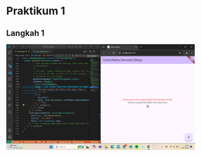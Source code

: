 # Praktikum 1
## Langkah 1
![alt text](https://github.com/03Yuma/flutter-fundamental-part1/blob/master/hello_world/images/02.png?raw=true)
